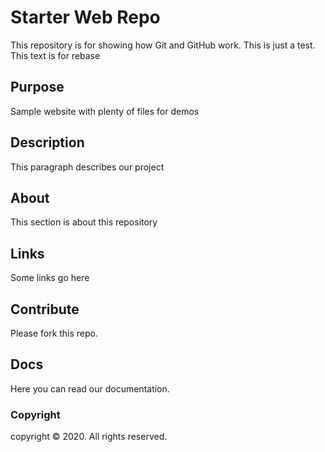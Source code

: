 # Starter Web Repo

This repository is for showing how Git and GitHub work. This is just a test. This text is for rebase

## Purpose

Sample website with plenty of files for demos

## Description

This paragraph describes our project

## About

This section is about this repository

## Links

Some links go here

## Contribute

Please fork this repo.

## Docs

Here you can read our documentation.

### Copyright

copyright &copy; 2020. All rights reserved.
